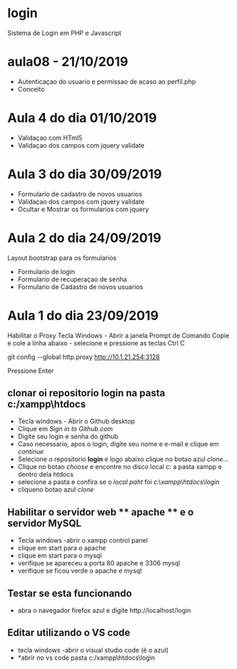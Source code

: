 # login
Sistema de Login em PHP e Javascript

# aula08 - 21/10/2019
- Autenticaçao do usuario e permissao de acaso ao perfil.php
- Conceito

# Aula 4 do dia 01/10/2019
- Validaçao com HTml5
- Validaçao dos campos com jquery validate


# Aula 3 do dia 30/09/2019
- Formulario de cadastro de novos usuarios
- Validaçao dos campos com jquery validate
- Ocultar e Mostrar os formularios com jquery


# Aula 2 do dia 24/09/2019
Layout bootstrap para os formularios
 - Formulario de login 
 - Formulario de recuperaçao de senha
 - Formulario de Cadastro de novos usuarios 

# Aula 1 do dia 23/09/2019
Habilitar o Proxy
Tecla Windows - Abrir a janela Prompt de Comando
Copie e cole a linha abaixo - selecione e pressione as teclas Ctrl C

git config --global http.proxy http://10.1.21.254:3128

Pressione Enter

## clonar oi repositorio **login** na pasta **c:/xampp\htdocs**

- Tecla windows - Abrir o Github desktop 
- Clique em *Sign in to Github.com*
- Digite seu login e senha do github
- Caso necessario, apos o login, digite seu nome e e-mail e clique em *continue*
- Selecione o repositorio **login** e logo abaixo clique no botao azul *clone...*
- Clique no botao *choose* e encontre no disco local c: a pasta xampp e dentro dela htdocs
- selecione a pasta e confira se o *local paht* foi *c:\xampp\htdocs\login*
- cliqueno botao azul *clone*

## Habilitar o servidor web ** apache ** e o servidor **MySQL**

- Tecla windows -abrir o xampp control panel
- clique em start para o apache
- clique em start para o mysql
- verifique se apareceu a porta 80 apache e 3306 mysql
- verifique se ficou verde o apache e mysql

## Testar se esta funcionando 

- abra o navegador firefox azul  e digite http://localhost/login

## Editar utilizando o VS code 

- tecla windows -abrir o visual studio code (é o azul)
- *abrir no vs code pasta c:/xampp\htdocs\login
